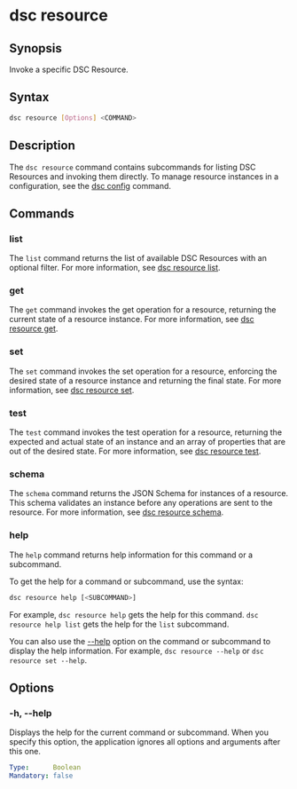 # dsc resource

## Synopsis

Invoke a specific DSC Resource.

## Syntax

```sh
dsc resource [Options] <COMMAND>
```

## Description

The `dsc resource` command contains subcommands for listing DSC Resources and invoking them
directly. To manage resource instances in a configuration, see the [dsc config][01] command.

## Commands

### list

The `list` command returns the list of available DSC Resources with an optional filter. For more
information, see [dsc resource list][02].

### get

The `get` command invokes the get operation for a resource, returning the current state of a
resource instance. For more information, see [dsc resource get][03].

### set

The `set` command invokes the set operation for a resource, enforcing the desired state of a
resource instance and returning the final state. For more information, see [dsc resource set][04].

### test

The `test` command invokes the test operation for a resource, returning the expected and actual
state of an instance and an array of properties that are out of the desired state. For more
information, see [dsc resource test][05].

### schema

The `schema` command returns the JSON Schema for instances of a resource. This schema validates an
instance before any operations are sent to the resource. For more information, see
[dsc resource schema][06].

### help

The `help` command returns help information for this command or a subcommand.

To get the help for a command or subcommand, use the syntax:

```sh
dsc resource help [<SUBCOMMAND>]
```

For example, `dsc resource help` gets the help for this command. `dsc resource help list`
gets the help for the `list` subcommand.

You can also use the [--help](#h---help) option on the command or subcommand to display the help
information. For example, `dsc resource --help` or `dsc resource set --help`.

## Options

### -h, --help

Displays the help for the current command or subcommand. When you specify this option, the
application ignores all options and arguments after this one.

```yaml
Type:      Boolean
Mandatory: false
```

[01]: ../config/command.md
[02]: list.md
[03]: get.md
[04]: set.md
[05]: test.md
[06]: schema.md
